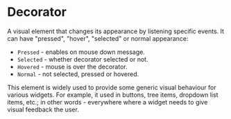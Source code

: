 # Decorator

A visual element that changes its appearance by listening specific events. It can have "pressed", "hover", "selected" or 
normal appearance:

- `Pressed` - enables on mouse down message.
- `Selected` - whether decorator selected or not.
- `Hovered` - mouse is over the decorator.
- `Normal` - not selected, pressed or hovered.

This element is widely used to provide some generic visual behaviour for various widgets. For example, it used in 
buttons, tree items, dropdown list items, etc.; in other words - everywhere where a widget needs to give visual 
feedback the user.